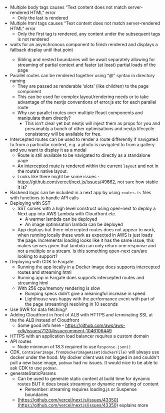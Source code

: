- Multiple body tags causes “Text content does not match server-rendered HTML“ error
  - Only the last is rendered
- Multiple html tags causes “Text content does not match server-rendered HTML“ error
  - Only the first tag is rendered, any content under the subsequent tags is not rendered
- <Suspense> waits for an asynchronous component to finish rendered and displays a fallback display until that point
  - Sibling and nested <Suspense> boundaries will be await separately allowing for streaming of partial context and faster (at least) partial loads of the page
- Parallel routes can be rendered together using “@” syntax in directory naming
  - They are passed as renderable ‘slots’ (like children) to the page component
  - This can be used for complex layout/rendering needs or to take advantage of the nextjs conventions of error.js etc for each parallel route
  - Why use parallel routes over multiple React components and manipulate them directly?
    - This isn’t clear yet but nextjs will inject them as props for you and presumably a bunch of other optimisations and nextjs lifecycle consistency will be available for free.
- Intercepted routes can be used to render a route differently if navigated to from a particular context, e.g. a photo is navigated to from a gallery and you want to display it as a modal
  - Route is still available to be navigated to directly as a standalone page
  - An intercepted route is rendered within the current `layout` and not in the route’s native layout.
  - Looks like there might be some issues - https://github.com/vercel/next.js/issues/49662, not sure how stable it is?
- Backend logic can be included in a next app by using `routes.ts` files with functions to handle API calls
- Deploying with SST
  - SST comes with a high level construct using open-next to deploy a Next app into AWS Lambda with Cloudfront etc.
    - A warmer lambda can be deployed
    - An image optimisation lambda can be deployed
  - App deploys but there intercepted routes does not appear to work, when running locally these work as expected in AWS is just loads the page. Incremental loading looks like it has the same issue, this makes senses given that lambda can only return one response and not a multiple or a stream. Is this something open-next can/are looking to support?
- Deploying with CDK to Fargate
  - Running the app locally in a Docker image does supports intercepted routes and streaming html
  - Running app in Fargate does supports intercepted routes and streaming html
  - With 256 cpu/memory rendering is slow
    - Bumping specs didn’t give a meaningful increase in speed
    - Lighthouse was happy with the performance event with part of the page (streaming) resolving in 10 seconds
- Use SWR for data fetching?
- Adding Cloudfront in front of ALB with HTTPS and terminating SSL at the the ALB instead of Cloudfront
  - Some good info here - https://github.com/aws/aws-cdk/issues/7120#issuecomment-1046106449
- HTTPS with an application load balancer requires a custom domain
- API routes
  - Node minimum of 18.3 required to use `Response.json()`
- CDK, `ContainerImage.fromDockerImageAsset(dockerFile)` will always use docker under the hood. My docker client was not logged in and couldn't pull a new base image, `podman` had no issues. It would nice to be able to ask CDK to use `podman`.
- generateStaticParams
  - Can be used to generate static content at build time for dynamic routes BUT it does break streaming or dynamic rendering of content
    - Remember: streaming requires loading.js or Suspense boundaries
  - [https://github.com/vercel/next.js/issues/43350](https://github.com/vercel/next.js/issues/43350) explains more